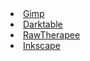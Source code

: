 <li><a href="https://www.gimp.org/">Gimp</a></li>
<li><a href="https://www.darktable.org/">Darktable</a></li>
<li><a href="https://www.rawtherapee.com/">RawTherapee</a></li>
<li><a href="https://inkscape.org/">Inkscape</a></li>
